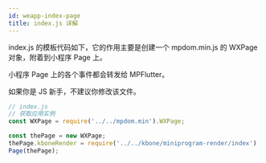 ```yaml
---
id: weapp-index-page
title: index.js 详解
---
```


index.js 的模板代码如下，它的作用主要是创建一个 mpdom.min.js 的 WXPage 对象，附着到小程序 Page 上。

小程序 Page 上的各个事件都会转发给 MPFlutter。

如果你是 JS 新手，不建议你修改该文件。

```js
// index.js
// 获取应用实例
const WXPage = require('../../mpdom.min').WXPage;

const thePage = new WXPage;
thePage.kboneRender = require('../../kbone/miniprogram-render/index')
Page(thePage);
```
